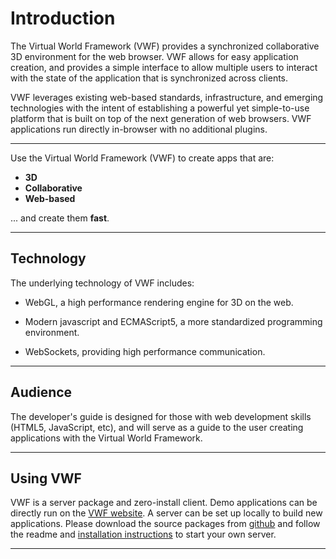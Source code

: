 <a name="introduction"></a>

# Introduction

The Virtual World Framework (VWF) provides a synchronized collaborative 3D environment for the web browser. VWF allows for easy application creation, and provides a simple interface to allow multiple users to interact with the state of the application that is synchronized across clients. 

VWF leverages existing web-based standards, infrastructure, and emerging technologies with the intent of establishing a powerful yet simple-to-use platform that is built on top of the next generation of web browsers. VWF applications run directly in-browser with no additional plugins.

-------------------

Use the Virtual World Framework (VWF) to create apps that are:

- **3D**
- **Collaborative**
- **Web-based**

... and create them **fast**.

<script>
  this.createAppUrl = function() {
  var sessionId = "";
  var chars = [ '0', '1', '2', '3', '4', '5', '6', '7', '8', '9', 'a', 'b', 'c', 'd', 'e', 'f' ];
    for ( var i = 0; i < 16; i++ )
      sessionId += chars[ Math.floor( Math.random() * 16 ) ];
    return "http://virtual.wf/duck/" + sessionId;
  };

  this.Url = this.createAppUrl();

  this.createIframes = function() {
    document.write( "<p>Imagine that you are in New York...</p>" );
    document.write( "<iframe height='400' width='660' src='" + this.Url + "'></iframe>" );
    document.write( "<p>...and you're working with someone in San Francisco.</p>" );
    document.write( "<p>(Click the duck to see them spin in synchrony)</p>" );
    document.write( "<iframe height='400' width='660' src='" + this.Url + "'></iframe>" );
  }();
</script>

-------------------

## Technology

The underlying technology of VWF includes:

* WebGL, a high performance rendering engine for 3D on the web.

* Modern javascript and ECMAScript5, a more standardized programming environment.

* WebSockets, providing high performance communication. 

-------------------

## Audience

The developer's guide is designed for those with web development skills (HTML5, JavaScript, etc), and will serve as a guide to the user creating applications with the Virtual World Framework. 

-------------------

## Using VWF

VWF is a server package and zero-install client. Demo applications can be directly run on the [VWF website](/demos.html). A server can be set up locally to build new applications. Please download the source packages from [github](https://github.com/virtual-world-framework/vwf) and follow the readme and [installation instructions](#install) to start your own server.

-------------------

